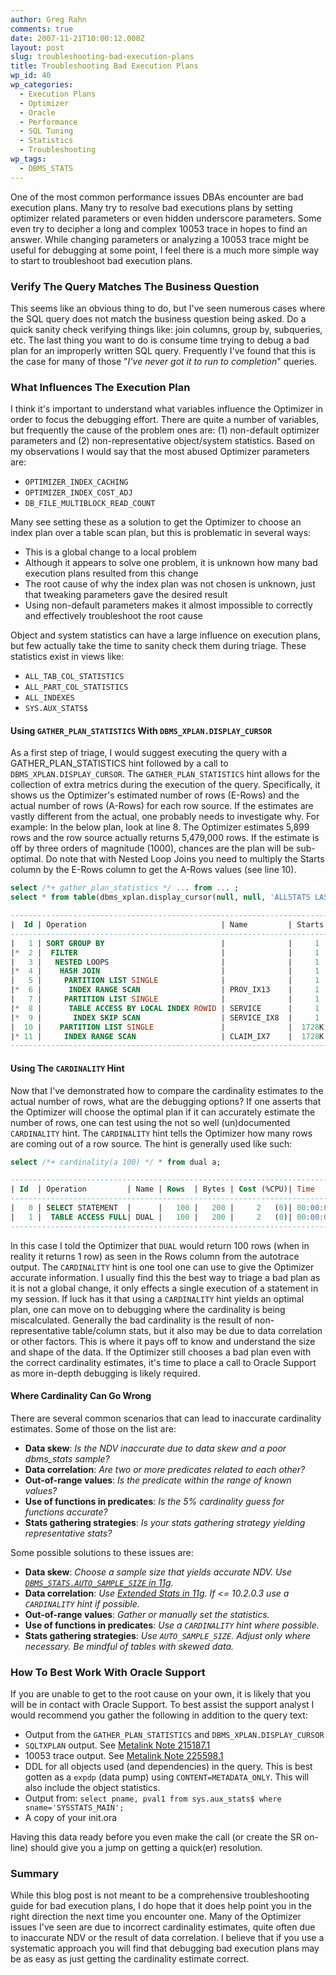 ```yaml
---
author: Greg Rahn
comments: true
date: 2007-11-21T10:00:12.000Z
layout: post
slug: troubleshooting-bad-execution-plans
title: Troubleshooting Bad Execution Plans
wp_id: 40
wp_categories:
  - Execution Plans
  - Optimizer
  - Oracle
  - Performance
  - SQL Tuning
  - Statistics
  - Troubleshooting
wp_tags:
  - DBMS_STATS
---
```


One of the most common performance issues DBAs encounter are bad execution plans.  Many try to resolve bad executions plans by setting optimizer related parameters or even hidden underscore parameters.  Some even try to decipher a long and complex 10053 trace in hopes to find an answer.  While changing parameters or analyzing a 10053 trace might be useful for debugging at some point, I feel there is a much more simple way to start to troubleshoot bad execution plans.

### Verify The Query Matches The Business Question

This seems like an obvious thing to do, but I've seen numerous cases where the SQL query does not match the business question being asked.  Do a quick sanity check verifying things like: join columns, group by, subqueries, etc.  The last thing you want to do is consume time trying to debug a bad plan for an improperly written SQL query.  Frequently I've found that this is the case for many of those "_I've never got it to run to completion_" queries.

### What Influences The Execution Plan

I think it's important to understand what variables influence the Optimizer in order to focus the debugging effort.  There are quite a number of variables, but frequently the cause of the problem ones are: (1) non-default optimizer parameters and (2) non-representative object/system statistics.  Based on my observations I would say that the most abused Optimizer parameters are:

- `OPTIMIZER_INDEX_CACHING`
- `OPTIMIZER_INDEX_COST_ADJ`
- `DB_FILE_MULTIBLOCK_READ_COUNT`

Many see setting these as a solution to get the Optimizer to choose an index plan over a table scan plan, but this is problematic in several ways:

- This is a global change to a local problem
- Although it appears to solve one problem, it is unknown how many bad execution plans resulted from this change
- The root cause of why the index plan was not chosen is unknown, just that tweaking parameters gave the desired result
- Using non-default parameters makes it almost impossible to correctly and effectively troubleshoot the root cause

Object and system statistics can have a large influence on execution plans, but few actually take the time to sanity check them during triage.  These statistics exist in views like:

- `ALL_TAB_COL_STATISTICS`
- `ALL_PART_COL_STATISTICS`
- `ALL_INDEXES`
- `SYS.AUX_STATS$`

#### Using `GATHER_PLAN_STATISTICS` With `DBMS_XPLAN.DISPLAY_CURSOR`

As a first step of triage, I would suggest executing the query with a GATHER_PLAN_STATISTICS hint followed by a call to `DBMS_XPLAN.DISPLAY_CURSOR`.  The `GATHER_PLAN_STATISTICS` hint allows for the collection of extra metrics during the execution of the query.  Specifically, it shows us the Optimizer's estimated number of rows (E-Rows) and the actual number of rows (A-Rows) for each row source.  If the estimates are vastly different from the actual, one probably needs to investigate why.  For example:  In the below plan, look at line 8.  The Optimizer estimates 5,899 rows and the row source actually returns 5,479,000 rows.  If the estimate is off by three orders of magnitude (1000), chances are the plan will be sub-optimal. Do note that with Nested Loop Joins you need to multiply the Starts column by the E-Rows column to get the A-Rows values (see line 10). 

``` sql
select /*+ gather_plan_statistics */ ... from ... ;
select * from table(dbms_xplan.display_cursor(null, null, 'ALLSTATS LAST'));

------------------------------------------------------------------------------------------
|  Id | Operation                              | Name         | Starts | E-Rows | A-Rows |
------------------------------------------------------------------------------------------
|   1 | SORT GROUP BY                          |              |     1  |      1 | 1      |
|*  2 |  FILTER                                |              |     1  |        | 1728K  |
|   3 |   NESTED LOOPS                         |              |     1  |      1 | 1728K  |
|*  4 |    HASH JOIN                           |              |     1  |      1 | 1728K  |
|   5 |     PARTITION LIST SINGLE              |              |     1  |   6844 | 3029   |
|*  6 |      INDEX RANGE SCAN                  | PROV_IX13    |     1  |   6844 | 3029   |
|   7 |     PARTITION LIST SINGLE              |              |     1  |   5899 | 5479K  |
|*  8 |      TABLE ACCESS BY LOCAL INDEX ROWID | SERVICE      |     1  |   5899 | 5479K  |
|*  9 |       INDEX SKIP SCAN                  | SERVICE_IX8  |     1  |   4934 | 5479K  |
|  10 |    PARTITION LIST SINGLE               |              |  1728K |      1 | 1728K  |
|* 11 |     INDEX RANGE SCAN                   | CLAIM_IX7    |  1728K |      1 | 1728K  |
------------------------------------------------------------------------------------------
```

#### Using The `CARDINALITY` Hint

Now that I've demonstrated how to compare the cardinality estimates to the actual number of rows, what are the debugging options?  If one asserts that the Optimizer will choose the optimal plan if it can accurately estimate the number of rows, one can test using the not so well (un)documented `CARDINALITY` hint.  The `CARDINALITY` hint tells the Optimizer how many rows are coming out of a row source.  The hint is generally used like such: 


``` sql
select /*+ cardinality(a 100) */ * from dual a;

--------------------------------------------------------------------------
| Id  | Operation         | Name | Rows  | Bytes | Cost (%CPU)| Time     |
--------------------------------------------------------------------------
|   0 | SELECT STATEMENT  |      |   100 |   200 |     2   (0)| 00:00:01 |
|   1 |  TABLE ACCESS FULL| DUAL |   100 |   200 |     2   (0)| 00:00:01 |
--------------------------------------------------------------------------
```

In this case I told the Optimizer that `DUAL` would return 100 rows (when in reality it returns 1 row) as seen in the Rows column from the autotrace output.  The `CARDINALITY` hint is one tool one can use to give the Optimizer accurate information.  I usually find this the best way to triage a bad plan as it is not a global change, it only effects a single execution of a statement in my session.  If luck has it that using a `CARDINALITY` hint yields an optimal plan, one can move on to debugging where the cardinality is being miscalculated.  Generally the bad cardinality is the result of non-representative table/column stats, but it also may be due to data correlation or other factors.  This is where it pays off to know and understand the size and shape of the data.  If the Optimizer still chooses a bad plan even with the correct cardinality estimates, it's time to place a call to Oracle Support as more in-depth debugging is likely required.

#### Where Cardinality Can Go Wrong

There are several common scenarios that can lead to inaccurate cardinality estimates.  Some of those on the list are:

- **Data skew**: _Is the NDV inaccurate due to data skew and a poor dbms_stats sample?_
- **Data correlation**: _Are two or more predicates related to each other?_
- **Out-of-range values**: _Is the predicate within the range of known values?_
- **Use of functions in predicates**: _Is the 5% cardinality guess for functions accurate?_
- **Stats gathering strategies**: _Is your stats gathering strategy yielding representative stats?_

Some possible solutions to these issues are:

- **Data skew**: _Choose a sample size that yields accurate NDV.  Use [`DBMS_STATS.AUTO_SAMPLE_SIZE` in 11g](http://structureddata.org/2007/09/17/oracle-11g-enhancements-to-dbms_stats/)._
- **Data correlation**: _Use [Extended Stats in 11g](http://structureddata.org/2007/10/31/oracle-11g-extended-statistics/).  If <= 10.2.0.3 use a `CARDINALITY` hint if possible._
- **Out-of-range values**: _Gather or manually set the statistics._
- **Use of functions in predicates**: _Use a `CARDINALITY` hint where possible._
- **Stats gathering strategies**: _Use `AUTO_SAMPLE_SIZE`.  Adjust only where necessary.  Be mindful of tables with skewed data._

### How To Best Work With Oracle Support

If you are unable to get to the root cause on your own, it is likely that you will be in contact with Oracle Support.  To best assist the support analyst I would recommend you gather the following in addition to the query text:

- Output from the `GATHER_PLAN_STATISTICS` and `DBMS_XPLAN.DISPLAY_CURSOR`
- `SQLTXPLAN` output.  See [Metalink Note 215187.1](https://metalink.oracle.com/metalink/plsql/ml2_documents.showDocument?p_database_id=NOT&p_id=215187.1)
- 10053 trace output.  See [Metalink Note 225598.1](https://metalink.oracle.com/metalink/plsql/ml2_documents.showDocument?p_database_id=NOT&p_id=225598.1)
- DDL for all objects used (and dependencies) in the query.  This is best gotten as a `expdp` (data pump) using `CONTENT=METADATA_ONLY`.  This will also include the object statistics.
- Output from: 
  `select pname, pval1 from sys.aux_stats$ where sname='SYSSTATS_MAIN';`
- A copy of your init.ora

Having this data ready before you even make the call (or create the SR on-line) should give you a jump on getting a quick(er) resolution.

### Summary

While this blog post is not meant to be a comprehensive troubleshooting guide for bad execution plans, I do hope that it does help point you in the right direction the next time you encounter one.  Many of the Optimizer issues I've seen are due to incorrect cardinality estimates, quite often due to inaccurate NDV or the result of data correlation.  I believe that if you use a systematic approach you will find that debugging bad execution plans may be as easy as just getting the cardinality estimate correct.
